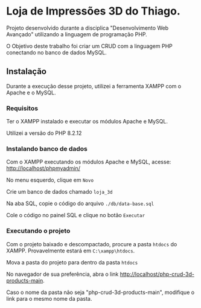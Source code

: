 # Loja de Impressões 3D do Thiago.

Projeto desenvolvido durante a disciplica "Desenvolvimento Web Avançado" utilizando a linguagem de programação PHP.

O Objetivo deste trabalho foi criar um CRUD com a linguagem PHP conectando no banco de dados MySQL.

## Instalação

Durante a execução desse projeto, utilizei a ferramenta XAMPP com o Apache e o MySQL.

### Requisitos

Ter o XAMPP instalado e executar os módulos Apache e MySQL. 

Utilizei a versão do PHP 8.2.12

### Instalando banco de dados

Com o XAMPP executando os módulos Apache e MySQL, acesse: [http://localhost/phpmyadmin/](http://localhost/phpmyadmin/)

No menu esquerdo, clique em ```Novo```

Crie um banco de dados chamado ```loja_3d```

Na aba SQL, copie o código do arquivo ```./db/data-base.sql```

Cole o código no painel SQL e clique no botão ```Executar```

### Executando o projeto

Com o projeto baixado e descompactado, procure a pasta ```htdocs``` do XAMPP. Provavelmente estará em ```C:\xampp\htdocs```.

Mova a pasta do projeto para dentro da pasta ```htdocs```

No navegador de sua preferência, abra o link [http://localhost/php-crud-3d-products-main](http://localhost/php-crud-3d-products-main). 

Caso o nome da pasta não seja "php-crud-3d-products-main", modifique o link para o mesmo nome da pasta.
